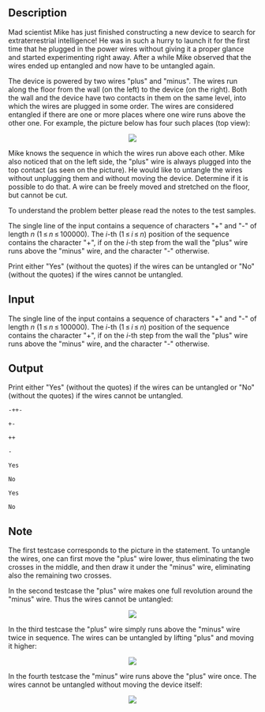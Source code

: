 ## Description

<div><p>Mad scientist Mike has just finished constructing a new device to search for extraterrestrial intelligence! He was in such a hurry to launch it for the first time that he plugged in the power wires without giving it a proper glance and started experimenting right away. After a while Mike observed that the wires ended up entangled and now have to be untangled again.</p><p>The device is powered by two wires "plus" and "minus". The wires run along the floor from the wall (on the left) to the device (on the right). Both the wall and the device have two contacts in them on the same level, into which the wires are plugged in some order. The wires are considered entangled if there are one or more places where one wire runs above the other one. For example, the picture below has four such places (top view):</p><center> <img class="tex-graphics" src="file://fzba9cSA.png" style="max-width: 100.0%;max-height: 100.0%;"> </center><p>Mike knows the sequence in which the wires run above each other. Mike also noticed that on the left side, the "plus" wire is always plugged into the top contact (as seen on the picture). He would like to untangle the wires without unplugging them and <span class="tex-font-style-bf">without moving</span> the device. Determine if it is possible to do that. A wire can be freely moved and stretched on the floor, but cannot be cut.</p><p>To understand the problem better please read the notes to the test samples.</p></div><div class="input-specification"><p>The single line of the input contains a sequence of characters "<span class="tex-font-style-tt">+</span>" and "<span class="tex-font-style-tt">-</span>" of length <span class="tex-span"><i>n</i></span> (<span class="tex-span">1 ≤ <i>n</i> ≤ 100000</span>). The <span class="tex-span"><i>i</i></span>-th (<span class="tex-span">1 ≤ <i>i</i> ≤ <i>n</i></span>) position of the sequence contains the character "<span class="tex-font-style-tt">+</span>", if on the <span class="tex-span"><i>i</i></span>-th step from the wall the "plus" wire runs above the "minus" wire, and the character "<span class="tex-font-style-tt">-</span>" otherwise.</p></div><div class="output-specification"><p>Print either "<span class="tex-font-style-tt">Yes</span>" (without the quotes) if the wires can be untangled or "<span class="tex-font-style-tt">No</span>" (without the quotes) if the wires cannot be untangled.</p></div>

## Input

<p>The single line of the input contains a sequence of characters "<span class="tex-font-style-tt">+</span>" and "<span class="tex-font-style-tt">-</span>" of length <span class="tex-span"><i>n</i></span> (<span class="tex-span">1 ≤ <i>n</i> ≤ 100000</span>). The <span class="tex-span"><i>i</i></span>-th (<span class="tex-span">1 ≤ <i>i</i> ≤ <i>n</i></span>) position of the sequence contains the character "<span class="tex-font-style-tt">+</span>", if on the <span class="tex-span"><i>i</i></span>-th step from the wall the "plus" wire runs above the "minus" wire, and the character "<span class="tex-font-style-tt">-</span>" otherwise.</p>

## Output

<p>Print either "<span class="tex-font-style-tt">Yes</span>" (without the quotes) if the wires can be untangled or "<span class="tex-font-style-tt">No</span>" (without the quotes) if the wires cannot be untangled.</p>





```input1
-++-

```




```input2
+-

```




```input3
++

```




```input4
-

```




```output1
Yes

```




```output2
No

```




```output3
Yes

```




```output4
No

```



## Note

<p>The first testcase corresponds to the picture in the statement. To untangle the wires, one can first move the "plus" wire lower, thus eliminating the two crosses in the middle, and then draw it under the "minus" wire, eliminating also the remaining two crosses.</p><p>In the second testcase the "plus" wire makes one full revolution around the "minus" wire. Thus the wires cannot be untangled: </p><center> <img class="tex-graphics" src="file://aIGVa3Fa.png" style="max-width: 100.0%;max-height: 100.0%;"> </center><p>In the third testcase the "plus" wire simply runs above the "minus" wire twice in sequence. The wires can be untangled by lifting "plus" and moving it higher: </p><center> <img class="tex-graphics" src="file://b9gezIPt.png" style="max-width: 100.0%;max-height: 100.0%;"> </center><p>In the fourth testcase the "minus" wire runs above the "plus" wire once. The wires cannot be untangled without moving the device itself: </p><center> <img class="tex-graphics" src="file://BbGAFu0G.png" style="max-width: 100.0%;max-height: 100.0%;"> </center>
